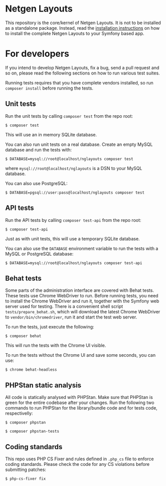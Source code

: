 Netgen Layouts
==============

This repository is the core/kernel of Netgen Layouts. It is not to be installed
as a standalone package. Instead, read the [installation instructions](https://docs.netgen.io/projects/layouts/en/latest/reference/install_instructions.html)
on how to install the complete Netgen Layouts to your Symfony based app.

# For developers

If you intend to develop Netgen Layouts, fix a bug, send a pull request and so
on, please read the following sections on how to run various test suites.

Running tests requires that you have complete vendors installed, so run
`composer install` before running the tests.

## Unit tests

Run the unit tests by calling `composer test` from the repo root:

```
$ composer test
```

This will use an in memory SQLite database.

You can also run unit tests on a real database. Create an empty MySQL database
and run the tests with:

```
$ DATABASE=mysql://root@localhost/nglayouts composer test
```

where `mysql://root@localhost/nglayouts` is a DSN to your MySQL database.

You can also use PostgreSQL:

```
$ DATABASE=pgsql://user:pass@localhost/nglayouts composer test
```

## API tests

Run the API tests by calling `composer test-api` from the repo root:

```
$ composer test-api
```

Just as with unit tests, this will use a temporary SQLite database.

You can also use the `DATABASE` environment variable to run the tests
with a MySQL or PostgreSQL database:

```
$ DATABASE=mysql://root@localhost/nglayouts composer test-api
```

## Behat tests

Some parts of the administration interface are covered with Behat tests. These
tests use Chrome WebDriver to run. Before running tests, you need to install
the Chrome WebDriver and run it, together with the Symfony web server used for
testing. There is a convenient shell script `tests/prepare_behat.sh`, which
will download the latest Chrome WebDriver to `vendor/bin/chromedriver`, run it
and start the test web server.

To run the tests, just execute the following:

```
$ composer behat
```

This will run the tests with the Chrome UI visible.

To run the tests without the Chrome UI and save some seconds, you can use:

```
$ chrome behat-headless
```

## PHPStan static analysis

All code is statically analysed with PHPStan. Make sure that PHPStan is green
for the entire codebase after your changes. Run the following two commands to
run PHPStan for the library/bundle code and for tests code, respectivelly:

```
$ composer phpstan
```

```
$ composer phpstan-tests
```

## Coding standards

This repo uses PHP CS Fixer and rules defined in `.php_cs` file to enforce coding
standards. Please check the code for any CS violations before submitting patches:

```
$ php-cs-fixer fix
```

